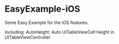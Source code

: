 # EasyExample-iOS
Some Easy Example for the iOS features.

Including:
AutoHeight: Auto UITableViewCell height in UITableViewController
